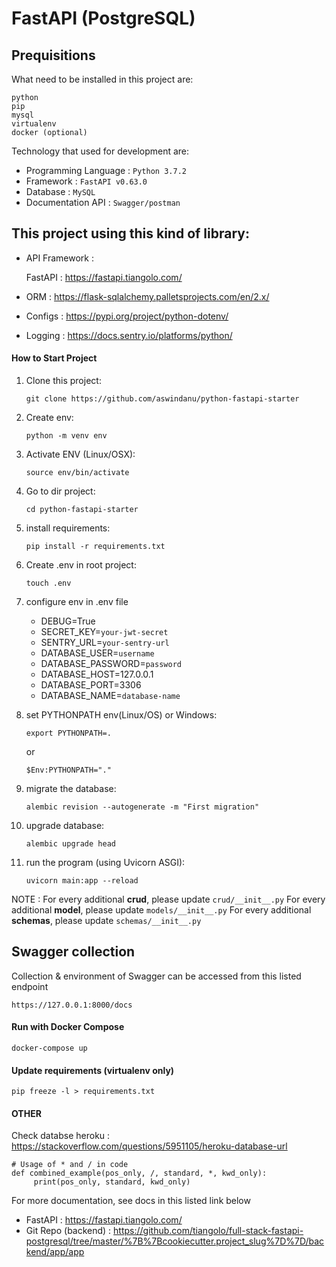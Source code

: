 # FastAPI (PostgreSQL)

## Prequisitions

What need to be installed in this project are:

    python
    pip
    mysql
    virtualenv
    docker (optional)

Technology that used for development are:

- Programming Language : `Python 3.7.2`
- Framework : `FastAPI v0.63.0`
- Database : `MySQL`
- Documentation API : `Swagger/postman`


## This project using this kind of library:

* API Framework : 
    
    FastAPI : https://fastapi.tiangolo.com/

* ORM : https://flask-sqlalchemy.palletsprojects.com/en/2.x/
* Configs : https://pypi.org/project/python-dotenv/
* Logging : https://docs.sentry.io/platforms/python/


#### How to Start Project

1. Clone this project:
    ```
    git clone https://github.com/aswindanu/python-fastapi-starter
    ```

2. Create env:
    ```
    python -m venv env
    ```

3. Activate ENV (Linux/OSX):
    ```
    source env/bin/activate
    ```

4. Go to dir project:
    ```
    cd python-fastapi-starter
    ```

4. install requirements:
    ```
    pip install -r requirements.txt
    ```

5. Create .env in root project:
    ```
    touch .env
    ```

6. configure env in .env file

    - DEBUG=True
    - SECRET_KEY=`your-jwt-secret`
    - SENTRY_URL=`your-sentry-url`
    - DATABASE_USER=`username`
    - DATABASE_PASSWORD=`password`
    - DATABASE_HOST=127.0.0.1
    - DATABASE_PORT=3306
    - DATABASE_NAME=`database-name`

7. set PYTHONPATH env(Linux/OS) or Windows:
    ```
    export PYTHONPATH=.
    ```

    or

    ```
    $Env:PYTHONPATH="."
    ```

8. migrate the database:
    ```
    alembic revision --autogenerate -m "First migration"
    ```

9. upgrade database:
    ```
    alembic upgrade head
    ```

10. run the program (using Uvicorn ASGI):
    
    ```
    uvicorn main:app --reload
    ```

NOTE :
    For every additional __crud__, please update `crud/__init__.py`
    For every additional __model__, please update `models/__init__.py`
    For every additional __schemas__, please update `schemas/__init__.py`

## Swagger collection
Collection & environment of Swagger can be accessed from this listed endpoint

    https://127.0.0.1:8000/docs


#### Run with Docker Compose
```docker-compose up```


#### Update requirements (virtualenv only)
```pip freeze -l > requirements.txt```


#### OTHER

Check databse heroku : https://stackoverflow.com/questions/5951105/heroku-database-url

```python3.9
# Usage of * and / in code
def combined_example(pos_only, /, standard, *, kwd_only):
     print(pos_only, standard, kwd_only)
```

For more documentation, see docs in this listed link below

- FastAPI : https://fastapi.tiangolo.com/
- Git Repo (backend) : https://github.com/tiangolo/full-stack-fastapi-postgresql/tree/master/%7B%7Bcookiecutter.project_slug%7D%7D/backend/app/app

